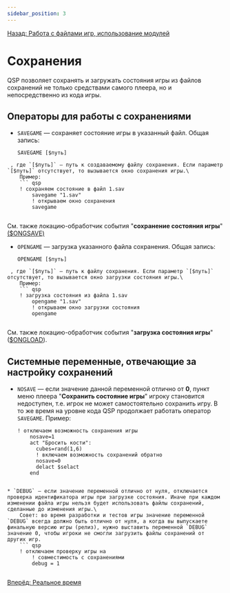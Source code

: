 ```yaml
---
sidebar_position: 3
---
```

[Назад: Работа с файлами игр, использование модулей](../modules.md)

# Сохранения

QSP позволяет сохранять и загружать состояния игры из файлов сохранений не только средствами самого плеера, но и непосредственно из кода игры.

## Операторы для работы с сохранениями

* `SAVEGAME` — сохраняет состояние игры в указанный файл. Общая запись:
    ``` qsp
    SAVEGAME [$путь]
    
```
 , где `[$путь]` — путь к создаваемому файлу сохранения. Если параметр `[$путь]` отсутствует, то вызывается окно сохранения игры.\
    Пример:
    ``` qsp
    ! сохраняем состояние в файл 1.sav
        savegame "1.sav"
        ! открываем окно сохранения
        savegame
    
```
 См. также локацию-обработчик события "**cохранение состояния игры**" [(\$ONGSAVE)](../../programming/service_locations.md)
* `OPENGAME` — загрузка указанного файла сохранения. Общая запись:
    ``` qsp
    OPENGAME [$путь]
    
```
 , где `[$путь]` — путь к файлу сохранения. Если параметр `[$путь]` отсутствует, то вызывается окно загрузки состояния игры.\
    Пример:
    ``` qsp
    ! загрузка состояния из файла 1.sav
        opengame "1.sav"
        ! открываем окно загрузки состояния
        opengame
    
```
 См. также локацию-обработчик события "**загрузка состояния игры**" ([\$ONGLOAD](../../programming/service_locations.md)).

## Системные переменные, отвечающие за настройку сохранений

* `NOSAVE` — если значение данной переменной отлично от **0**, пункт меню плеера "**Сохранить состояние игры**" игроку становится недоступен, т.е. игрок не может самостоятельно сохранить игру. В то же время на уровне кода QSP продолжает работать оператор `SAVEGAME`. Пример:
    ``` qsp
    ! отключаем возможность сохранения игры
        nosave=1
        act "Бросить кости":
          cubes=rand(1,6)
          ! включаем возможность сохранений обратно
          nosave=0
          delact $selact
        end
    
```

* `DEBUG` — если значение переменной отлично от нуля, отключается проверка идентификатора игры при загрузке состояния. Иначе при каждом изменении файла игры нельзя будет использовать файлы сохранений, сделанные до изменения игры.\
    Совет: во время разработки и тестов игры значение переменной `DEBUG` всегда должно быть отлично от нуля, а когда вы выпускаете финальную версию игры (релиз), нужно выставить переменной `DEBUG` значение 0, чтобы игроки не смогли загрузить файлы сохранений от других игр.
    ``` qsp
    ! отключаем проверку игры на
        ! совместимость с сохранениями
        debug = 1
    
```


[Вперёд: Реальное время](../realtime.md)
